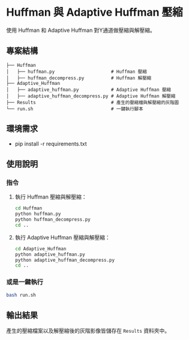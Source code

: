 # Huffman 與 Adaptive Huffman 壓縮

使用 Huffman 和 Adaptive Huffman 對Y通道做壓縮與解壓縮。

## 專案結構
```
├── Huffman
│   ├── huffman.py                     # Huffman 壓縮
│   ├── huffman_decompress.py          # Huffman 解壓縮
├── Adaptive_Huffman
│   ├── adaptive_huffman.py            # Adaptive Huffman 壓縮
│   ├── adaptive_huffman_decompress.py # Adaptive Huffman 解壓縮
├── Results                            # 產生的壓縮檔與解壓縮的灰階圖
└── run.sh                             # 一鍵執行腳本
```

## 環境需求
- pip install -r requirements.txt

## 使用說明

### 指令
1. 執行 Huffman 壓縮與解壓縮：
    ```bash
    cd Huffman
    python huffman.py
    python huffman_decompress.py
    cd ..
    ```
2. 執行 Adaptive Huffman 壓縮與解壓縮：
    ```bash
    cd Adaptive_Huffman
    python adaptive_huffman.py
    python adaptive_huffman_decompress.py
    cd ..
    ```

### 或是一鍵執行
```bash
bash run.sh
```

## 輸出結果
產生的壓縮檔案以及解壓縮後的灰階影像皆儲存在 `Results` 資料夾中。
